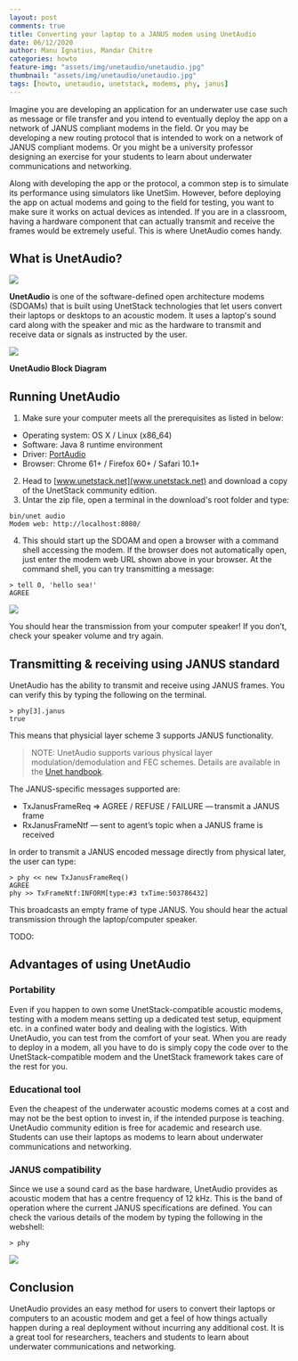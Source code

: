 ```yaml
---
layout: post
comments: true
title: Converting your laptop to a JANUS modem using UnetAudio
date: 06/12/2020
author: Manu Ignatius, Mandar Chitre
categories: howto
feature-img: "assets/img/unetaudio/unetaudio.jpg"
thumbnail: "assets/img/unetaudio/unetaudio.jpg"
tags: [howto, unetaudio, unetstack, modems, phy, janus]
---
```


Imagine you are developing an application for an underwater use case such as message or file transfer and you intend to eventually deploy the app on a network of JANUS compliant modems in the field. Or you may be developing a new routing protocol that is intended to work on a network of JANUS compliant modems. Or you might be a university professor designing an exercise for your students to learn about underwater communications and networking.

Along with developing the app or the protocol, a common step is to simulate its performance using simulators like UnetSim. However, before deploying the app on actual modems and going to the field for testing, you want to make sure it works on actual devices as intended. If you are in a classroom, having a hardware component that can actually transmit and receive the frames would be extremely useful. This is where UnetAudio comes handy.

## What is UnetAudio?

![](../assets/img/unetaudio/UnetAudio-logo.png)


**UnetAudio** is one of the software-defined open architecture modems (SDOAMs) that is built using UnetStack technologies that let users convert their laptops or desktops to an acoustic modem. It uses a laptop's sound card along with the speaker and mic as the hardware to transmit and receive data or signals as instructed by the user.

![](../assets/img/unetaudio/UnetAudio-block.png)

**UnetAudio Block Diagram**

## Running UnetAudio
1. Make sure your computer meets all the prerequisites as listed in below:
- Operating system: OS X / Linux (x86_64)
- Software: Java 8 runtime environment
- Driver: [PortAudio](http://www.portaudio.com/)
- Browser: Chrome 61+ / Firefox 60+ / Safari 10.1+
2. Head to [www.unetstack.net](www.unetstack.net) and download a copy of the UnetStack community edition.
3. Untar the zip file, open a terminal in the download's root folder and type:
```
bin/unet audio
Modem web: http://localhost:8080/
```
4. This should start up the SDOAM and open a browser with a command shell accessing the modem. If the browser does not automatically open, just enter the modem web URL shown above in your browser. At the command shell, you can try transmitting a message:
```
> tell 0, 'hello sea!'
AGREE
```

![](../assets/img/unetaudio/UnetAudio-webif.png)

You should hear the transmission from your computer speaker! If you don’t, check your speaker volume and try again.

## Transmitting & receiving using JANUS standard

UnetAudio has the ability to transmit and receive using JANUS frames. You can verify this by typing the following on the terminal.

```
> phy[3].janus
true
```

This means that physicial layer scheme 3 supports JANUS functionality.

> NOTE: UnetAudio supports various physical layer modulation/demodulation and FEC schemes. Details are available in the [Unet handbook](https://unetstack.net/handbook/unet-handbook.html).

The JANUS-specific messages supported are:
- TxJanusFrameReq ⇒ AGREE / REFUSE / FAILURE — transmit a JANUS frame
- RxJanusFrameNtf — sent to agent’s topic when a JANUS frame is received

In order to transmit a JANUS encoded message directly from physical later, the user can type:

```
> phy << new TxJanusFrameReq()
AGREE
phy >> TxFrameNtf:INFORM[type:#3 txTime:503786432]
```

This broadcasts an empty frame of type JANUS. You should hear the actual transmission through the laptop/computer speaker.

TODO:


## Advantages of using UnetAudio
### Portability
Even if you happen to own some UnetStack-compatible acoustic modems, testing with a modem means setting up a dedicated test setup, equipment etc. in a confined water body and dealing with the logistics. With UnetAudio, you can test from the comfort of your seat. When you are ready to deploy in a modem, all you have to do is simply copy the code over to the UnetStack-compatible modem and the UnetStack framework takes care of the rest for you.

### Educational tool
Even the cheapest of the underwater acoustic modems comes at a cost and may not be the best option to invest in, if the intended purpose is teaching. UnetAudio community edition is free for academic and research use. Students can use their laptops as modems to learn about underwater communications and networking.

### JANUS compatibility
Since we use a sound card as the base hardware, UnetAudio provides as acoustic modem that has a centre frequency of 12 kHz. This is the band of operation where the current JANUS specifications are defined. You can check the various details of the modem by typing the following in the webshell:

```
> phy
```
![](../assets/img/unetaudio/UnetAudio-phy.png)



## Conclusion

UnetAudio provides an easy method for users to convert their laptops or computers to an acoustic modem and get a feel of how things actually happen during a real deployment without incurring any additional cost. It is a great tool for researchers, teachers and students to learn about underwater communications and networking.
